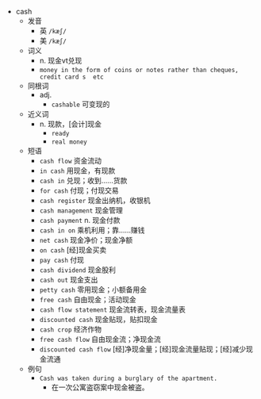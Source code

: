 - cash
  - 发音
    - 英 `/kæʃ/`
    - 美 `/kæʃ/`
  - 词义
    - n. 现金vt兑现
    - `money in the form of coins or notes rather than cheques,  credit card s  etc`
  - 同根词
    - adj.
      - `cashable` 可变现的
  - 近义词
    - n. 现款，[会计]现金
      - `ready`
      - `real money`
  - 短语
    - `cash flow` 资金流动 
    - `in cash` 用现金，有现款 
    - `cash in` 兑现；收到……货款 
    - `for cash` 付现；付现交易 
    - `cash register` 现金出纳机，收银机 
    - `cash management` 现金管理 
    - `cash payment` n. 现金付款 
    - `cash in on` 乘机利用；靠……赚钱 
    - `net cash` 现金净价；现金净额 
    - `on cash` [经]现金买卖 
    - `pay cash` 付现 
    - `cash dividend` 现金股利 
    - `cash out` 现金支出 
    - `petty cash` 零用现金；小额备用金 
    - `free cash` 自由现金；活动现金 
    - `cash flow statement` 现金流转表，现金流量表 
    - `discounted cash` 现金贴现，贴扣现金 
    - `cash crop` 经济作物 
    - `free cash flow` 自由现金流；净现金流 
    - `discounted cash flow` [经]净现金量；[经]现金流量贴现；[经]减少现金流通 
  - 例句
    - `Cash was taken during a burglary of the apartment.`
      - 在一次公寓盗窃案中现金被盗。

